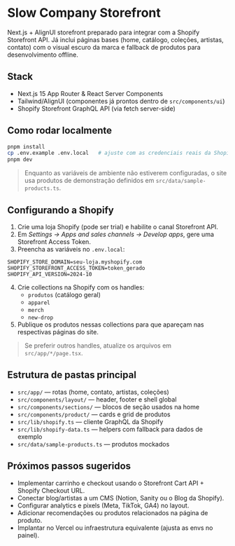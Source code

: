 # Slow Company Storefront

Next.js + AlignUI storefront preparado para integrar com a Shopify Storefront API. Já inclui páginas bases (home, catálogo, coleções, artistas, contato) com o visual escuro da marca e fallback de produtos para desenvolvimento offline.

## Stack

- Next.js 15 App Router & React Server Components
- Tailwind/AlignUI (componentes já prontos dentro de `src/components/ui`)
- Shopify Storefront GraphQL API (via fetch server-side)

## Como rodar localmente

```bash
pnpm install
cp .env.example .env.local   # ajuste com as credenciais reais da Shopify
pnpm dev
```

> Enquanto as variáveis de ambiente não estiverem configuradas, o site usa produtos de demonstração definidos em `src/data/sample-products.ts`.

## Configurando a Shopify

1. Crie uma loja Shopify (pode ser trial) e habilite o canal Storefront API.
2. Em *Settings → Apps and sales channels → Develop apps*, gere uma Storefront Access Token.
3. Preencha as variáveis no `.env.local`:

```
SHOPIFY_STORE_DOMAIN=seu-loja.myshopify.com
SHOPIFY_STOREFRONT_ACCESS_TOKEN=token_gerado
SHOPIFY_API_VERSION=2024-10
```

4. Crie collections na Shopify com os handles:
   - `produtos` (catálogo geral)
   - `apparel`
   - `merch`
   - `new-drop`
5. Publique os produtos nessas collections para que apareçam nas respectivas páginas do site.

> Se preferir outros handles, atualize os arquivos em `src/app/*/page.tsx`.

## Estrutura de pastas principal

- `src/app/` — rotas (home, contato, artistas, coleções)
- `src/components/layout/` — header, footer e shell global
- `src/components/sections/` — blocos de seção usados na home
- `src/components/product/` — cards e grid de produtos
- `src/lib/shopify.ts` — cliente GraphQL da Shopify
- `src/lib/shopify-data.ts` — helpers com fallback para dados de exemplo
- `src/data/sample-products.ts` — produtos mockados

## Próximos passos sugeridos

- Implementar carrinho e checkout usando o Storefront Cart API + Shopify Checkout URL.
- Conectar blog/artistas a um CMS (Notion, Sanity ou o Blog da Shopify).
- Configurar analytics e pixels (Meta, TikTok, GA4) no layout.
- Adicionar recomendações ou produtos relacionados na página de produto.
- Implantar no Vercel ou infraestrutura equivalente (ajusta as envs no painel).
